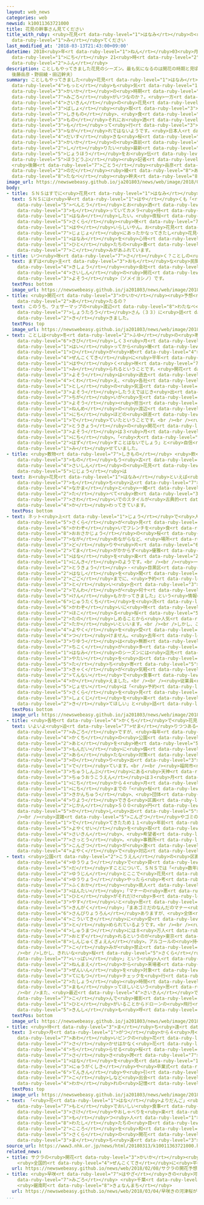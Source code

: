 ```yaml
---
layout: web_news
categories: web
newsid: k10011363721000
title: 花見の幹事さん見てください
title_with_ruby: <ruby>花見<rt data-ruby-level="1">はなみ</rt></ruby>の<ruby>幹事<rt data-ruby-level="5">かんじ</rt></ruby>さん<ruby>見<rt
  data-ruby-level="1">み</rt></ruby>てください
last_modified_at: '2018-03-13T21:43:00+09:00'
datetime: 2018<ruby>年<rt data-ruby-level="1">ねん</rt></ruby>03<ruby>月<rt data-ruby-level="1">がつ</rt></ruby>13<ruby>日<rt
  data-ruby-level="1">にち</rt></ruby> 21<ruby>時<rt data-ruby-level="2">じ</rt></ruby>43<ruby>分<rt
  data-ruby-level="2">ふん</rt></ruby>
description: ことしもやってきました花見のシーズン。最も気になるのは開花の時期と見頃がいつなのか？。一方、最近の花見は場所取りをして、敷物、食べ物それにお酒を持って行けばいいという流れではないようです。日本人の大好きな桜の開花の直前、知りたい最新情報をお伝えします。（ネットワーク報道部記者
  後藤岳彦・野田綾・田辺幹夫）
summary: ことしもやってきました<ruby>花見<rt data-ruby-level="1">はなみ</rt></ruby>のシーズン。<ruby>最<rt
  data-ruby-level="4">もっと</rt></ruby>も<ruby>気<rt data-ruby-level="1">き</rt></ruby>になるのは<ruby>開花<rt
  data-ruby-level="3">かいか</rt></ruby>の<ruby>時期<rt data-ruby-level="3">じき</rt></ruby>と<ruby>見頃<rt
  data-ruby-level="7">みごろ</rt></ruby>がいつなのか？。<ruby>一方<rt data-ruby-level="2">いっぽう</rt></ruby>、<ruby>最近<rt
  data-ruby-level="4">さいきん</rt></ruby>の<ruby>花見<rt data-ruby-level="1">はなみ</rt></ruby>は<ruby>場所<rt
  data-ruby-level="3">ばしょ</rt></ruby><ruby>取<rt data-ruby-level="3">ど</rt></ruby>りをして、<ruby>敷物<rt
  data-ruby-level="7">しきもの</rt></ruby>、<ruby>食<rt data-ruby-level="3">た</rt></ruby>べ<ruby>物<rt
  data-ruby-level="3">もの</rt></ruby>それにお<ruby>酒<rt data-ruby-level="3">さけ</rt></ruby>を<ruby>持<rt
  data-ruby-level="3">も</rt></ruby>って<ruby>行<rt data-ruby-level="3">い</rt></ruby>けばいいという<ruby>流<rt
  data-ruby-level="3">なが</rt></ruby>れではないようです。<ruby>日本人<rt data-ruby-level="1">にほんじん</rt></ruby>の<ruby>大好<rt
  data-ruby-level="4">だいす</rt></ruby>きな<ruby>桜<rt data-ruby-level="5">さくら</rt></ruby>の<ruby>開花<rt
  data-ruby-level="3">かいか</rt></ruby>の<ruby>直前<rt data-ruby-level="2">ちょくぜん</rt></ruby>、<ruby>知<rt
  data-ruby-level="2">し</rt></ruby>りたい<ruby>最新<rt data-ruby-level="4">さいしん</rt></ruby><ruby>情報<rt
  data-ruby-level="5">じょうほう</rt></ruby>をお<ruby>伝<rt data-ruby-level="4">つた</rt></ruby>えします。（ネットワーク<ruby>報道部<rt
  data-ruby-level="5">ほうどうぶ</rt></ruby><ruby>記者<rt data-ruby-level="3">きしゃ</rt></ruby>
  <ruby>後藤<rt data-ruby-level="7">ごとう</rt></ruby><ruby>岳彦<rt data-ruby-level="8">たけひこ</rt></ruby>・<ruby>野田<rt
  data-ruby-level="2">のだ</rt></ruby><ruby>綾<rt data-ruby-level="8">あや</rt></ruby>・<ruby>田辺<rt
  data-ruby-level="8">たなべ</rt></ruby><ruby>幹夫<rt data-ruby-level="8">みきお</rt></ruby>）
image_url: https://newswebeasy.github.io/ja201803/news/web/image/2018/03/13/K10011363721_1803132036_1803132045_01_02.jpg
body:
- title: ＳＮＳはすでに<ruby>花見<rt data-ruby-level="1">はなみ</rt></ruby>に<ruby>関心<rt data-ruby-level="4">かんしん</rt></ruby>
  text: ＳＮＳには<ruby>早<rt data-ruby-level="1">はや</rt></ruby>くも「<ruby>手作<rt data-ruby-level="2">てづく</rt></ruby>り<ruby>弁当<rt
    data-ruby-level="5">べんとう</rt></ruby>とお<ruby>酒<rt data-ruby-level="3">さけ</rt></ruby>を<ruby>持<rt
    data-ruby-level="3">も</rt></ruby>っていてカメラ<ruby>持<rt data-ruby-level="3">も</rt></ruby>っていて<ruby>花見<rt
    data-ruby-level="1">はなみ</rt></ruby>したい。<ruby>夜桜<rt data-ruby-level="5">よざくら</rt></ruby>もいいけど」「ことし<ruby>桜<rt
    data-ruby-level="5">さくら</rt></ruby><ruby>咲<rt data-ruby-level="7">さ</rt></ruby>くの<ruby>早<rt
    data-ruby-level="1">はや</rt></ruby>いらしいやん。お<ruby>花見<rt data-ruby-level="1">はなみ</rt></ruby>したい！！」「<ruby>徐々<rt
    data-ruby-level="7">じょじょ</rt></ruby>にあったかなってきたし<ruby>花見<rt data-ruby-level="1">はなみ</rt></ruby>しながらバーベキューしたい」などと<ruby>花見<rt
    data-ruby-level="1">はなみ</rt></ruby>を<ruby>心待<rt data-ruby-level="3">こころま</rt></ruby>ちにしている<ruby>人<rt
    data-ruby-level="1">ひと</rt></ruby>たちの<ruby>書<rt data-ruby-level="7">か</rt></ruby>き<ruby>込<rt
    data-ruby-level="7">こ</rt></ruby>みがあふれています。
- title: いつ<ruby>咲<rt data-ruby-level="7">さ</rt></ruby>く？ことしの<ruby>桜<rt data-ruby-level="5">さくら</rt></ruby>
  text: まずは<ruby>主<rt data-ruby-level="3">おも</rt></ruby>な<ruby>民間<rt data-ruby-level="4">みんかん</rt></ruby><ruby>気象<rt
    data-ruby-level="4">きしょう</rt></ruby><ruby>会社<rt data-ruby-level="2">がいしゃ</rt></ruby>３つの<ruby>最新<rt
    data-ruby-level="4">さいしん</rt></ruby>の<ruby>開花<rt data-ruby-level="3">かいか</rt></ruby><ruby>予想<rt
    data-ruby-level="3">よそう</rt></ruby>（ソメイヨシノ）です。
  textPos: bottom
  image_url: https://newswebeasy.github.io/ja201803/news/web/image/2018/03/13/K10011363721_1803132141_1803132142_01_03.jpg
- title: <ruby>開花<rt data-ruby-level="3">かいか</rt></ruby><ruby>予想<rt data-ruby-level="3">よそう</rt></ruby>って<ruby>当<rt
    data-ruby-level="2">あ</rt></ruby>たるの？
  text: このうち、ウェザーマップの<ruby>渡辺<rt data-ruby-level="8">わたなべ</rt></ruby><ruby>正太郎<rt
    data-ruby-level="7">しょうたろう</rt></ruby>さん（３３）に<ruby>話<rt data-ruby-level="2">はなし</rt></ruby>を<ruby>聞<rt
    data-ruby-level="2">き</rt></ruby>きました。
  textPos: top
  image_url: https://newswebeasy.github.io/ja201803/news/web/image/2018/03/13/K10011363721_1803132042_1803132107_01_04.jpg
- text: ことしは<ruby>冬<rt data-ruby-level="2">ふゆ</rt></ruby>の<ruby>寒<rt data-ruby-level="3">さむ</rt></ruby>さが<ruby>厳<rt
    data-ruby-level="6">きび</rt></ruby>しく３<ruby>月<rt data-ruby-level="1">がつ</rt></ruby>に<ruby>入<rt
    data-ruby-level="1">はい</rt></ruby>ってから<ruby>暖<rt data-ruby-level="6">あたた</rt></ruby>かい<ruby>日<rt
    data-ruby-level="1">ひ</rt></ruby>が<ruby>続<rt data-ruby-level="4">つづ</rt></ruby>いたので、<ruby>全国的<rt
    data-ruby-level="4">ぜんこくてき</rt></ruby>に<ruby>平年<rt data-ruby-level="3">へいねん</rt></ruby>より<ruby>早<rt
    data-ruby-level="1">はや</rt></ruby>く<ruby>咲<rt data-ruby-level="7">さ</rt></ruby>くと<ruby>見<rt
    data-ruby-level="1">み</rt></ruby>られるということです。<ruby>開花<rt data-ruby-level="3">かいか</rt></ruby>の<ruby>予想<rt
    data-ruby-level="3">よそう</rt></ruby>は<ruby>過去<rt data-ruby-level="5">かこ</rt></ruby>のデータに<ruby>加<rt
    data-ruby-level="4">くわ</rt></ruby>え、<ruby>各社<rt data-ruby-level="4">かくしゃ</rt></ruby>がその<ruby>年<rt
    data-ruby-level="1">とし</rt></ruby>の<ruby>気温<rt data-ruby-level="3">きおん</rt></ruby>を<ruby>予想<rt
    data-ruby-level="3">よそう</rt></ruby>したうえではじき<ruby>出<rt data-ruby-level="1">だ</rt></ruby>すためどうしても<ruby>違<rt
    data-ruby-level="7">ちが</rt></ruby>いが<ruby>生<rt data-ruby-level="1">しょう</rt></ruby>じます。<ruby>予想<rt
    data-ruby-level="3">よそう</rt></ruby><ruby>担当<rt data-ruby-level="6">たんとう</rt></ruby>９<ruby>年目<rt
    data-ruby-level="1">ねんめ</rt></ruby>の<ruby>渡辺<rt data-ruby-level="8">わたなべ</rt></ruby>さんは、これまで２<ruby>日<rt
    data-ruby-level="1">にち</rt></ruby>ほどの<ruby>誤差<rt data-ruby-level="6">ごさ</rt></ruby>が<ruby>出<rt
    data-ruby-level="1">で</rt></ruby>ていたということです。<br /><br /><ruby>渡辺<rt data-ruby-level="8">わたなべ</rt></ruby>さんの<ruby>東京<rt
    data-ruby-level="2">とうきょう</rt></ruby>の<ruby>開花<rt data-ruby-level="3">かいか</rt></ruby><ruby>予想<rt
    data-ruby-level="3">よそう</rt></ruby>は３<ruby>月<rt data-ruby-level="1">がつ</rt></ruby>１８<ruby>日<rt
    data-ruby-level="1">にち</rt></ruby>。「<ruby>大<rt data-ruby-level="1">おお</rt></ruby>きく<ruby>外<rt
    data-ruby-level="2">はず</rt></ruby>すことはないでしょう」と<ruby>自信<rt data-ruby-level="4">じしん</rt></ruby>を<ruby>見<rt
    data-ruby-level="1">み</rt></ruby>せていました。
- title: <ruby>敷物<rt data-ruby-level="7">しきもの</rt></ruby> <ruby>飲<rt data-ruby-level="3">の</rt></ruby>み<ruby>物<rt
    data-ruby-level="3">もの</rt></ruby>もう<ruby>古<rt data-ruby-level="2">ふる</rt></ruby>い！？<ruby>最新<rt
    data-ruby-level="4">さいしん</rt></ruby>の<ruby>花見<rt data-ruby-level="1">はなみ</rt></ruby><ruby>事情<rt
    data-ruby-level="5">じじょう</rt></ruby>は
  text: お<ruby>花見<rt data-ruby-level="1">はなみ</rt></ruby>といえば<ruby>公園<rt data-ruby-level="2">こうえん</rt></ruby>にシートを<ruby>持<rt
    data-ruby-level="7">も</rt></ruby>ち<ruby>込<rt data-ruby-level="7">こ</rt></ruby>み、<ruby>仲間<rt
    data-ruby-level="4">なかま</rt></ruby>と<ruby>一緒<rt data-ruby-level="7">いっしょ</rt></ruby>に<ruby>食<rt
    data-ruby-level="2">た</rt></ruby>べて<ruby>飲<rt data-ruby-level="3">の</rt></ruby>んで<ruby>騒<rt
    data-ruby-level="7">さわ</rt></ruby>いでのスタイルが<ruby>古典的<rt data-ruby-level="4">こてんてき</rt></ruby>。それが<ruby>変<rt
    data-ruby-level="4">か</rt></ruby>わってきています。
  textPos: bottom
- text: ネット<ruby>上<rt data-ruby-level="1">じょう</rt></ruby>で<ruby>人気<rt data-ruby-level="1">にんき</rt></ruby>なのは<ruby>桜<rt
    data-ruby-level="5">さくら</rt></ruby>が<ruby>見<rt data-ruby-level="1">み</rt></ruby>えるレストラン。<ruby>川沿<rt
    data-ruby-level="6">かわぞ</rt></ruby>いでフレンチを<ruby>食<rt data-ruby-level="2">た</rt></ruby>べながら、<ruby>大阪城<rt
    data-ruby-level="8">おおさかじょう</rt></ruby>の<ruby>桜<rt data-ruby-level="5">さくら</rt></ruby>を<ruby>眺<rt
    data-ruby-level="7">なが</rt></ruby>めながらなど、<ruby>場所<rt data-ruby-level="3">ばしょ</rt></ruby><ruby>取<rt
    data-ruby-level="3">ど</rt></ruby>りや<ruby>片<rt data-ruby-level="6">かた</rt></ruby>づけなどの<ruby>手間<rt
    data-ruby-level="2">てま</rt></ruby>がかからず<ruby>優雅<rt data-ruby-level="7">ゆうが</rt></ruby>に<ruby>花<rt
    data-ruby-level="1">はな</rt></ruby>を<ruby>楽<rt data-ruby-level="2">たの</rt></ruby>しめるシチュエーションが<ruby>人気<rt
    data-ruby-level="1">にんき</rt></ruby>のようです。<br /><br /><ruby>一方<rt data-ruby-level="2">いっぽう</rt></ruby>、<ruby>東京<rt
    data-ruby-level="2">とうきょう</rt></ruby>・<ruby>目黒区<rt data-ruby-level="3">めぐろく</rt></ruby>のカフェに<ruby>話<rt
    data-ruby-level="2">はなし</rt></ruby>を<ruby>聞<rt data-ruby-level="2">き</rt></ruby>くと、「きょうも<ruby>午後<rt
    data-ruby-level="2">ごご</rt></ruby>までに、<ruby>予約<rt data-ruby-level="4">よやく</rt></ruby>できないか<ruby>問<rt
    data-ruby-level="3">と</rt></ruby>い<ruby>合<rt data-ruby-level="3">あ</rt></ruby>わせる<ruby>電話<rt
    data-ruby-level="2">でんわ</rt></ruby>が<ruby>何十<rt data-ruby-level="2">なんじゅう</rt></ruby><ruby>件<rt
    data-ruby-level="5">けん</rt></ruby>もかかってきました」という<ruby>情報<rt data-ruby-level="5">じょうほう</rt></ruby>。<ruby>住宅地<rt
    data-ruby-level="6">じゅうたくち</rt></ruby>を<ruby>流<rt data-ruby-level="3">なが</rt></ruby>れる<ruby>川沿<rt
    data-ruby-level="6">かわぞ</rt></ruby>いに<ruby>咲<rt data-ruby-level="7">さ</rt></ruby>き<ruby>誇<rt
    data-ruby-level="7">ほこ</rt></ruby>る<ruby>桜<rt data-ruby-level="5">さくら</rt></ruby>を<ruby>楽<rt
    data-ruby-level="2">たの</rt></ruby>しめることから<ruby>人気<rt data-ruby-level="1">にんき</rt></ruby>が<ruby>高<rt
    data-ruby-level="2">たか</rt></ruby>いといいます。<br /><br />しかし、この<ruby>店<rt data-ruby-level="2">みせ</rt></ruby>は<ruby>予約<rt
    data-ruby-level="4">よやく</rt></ruby>を<ruby>受<rt data-ruby-level="4">う</rt></ruby>け<ruby>付<rt
    data-ruby-level="4">つ</rt></ruby>けません。<ruby>去年<rt data-ruby-level="3">きょねん</rt></ruby>からやめたといいます。<ruby>理由<rt
    data-ruby-level="3">りゆう</rt></ruby>は<ruby>無断<rt data-ruby-level="5">むだん</rt></ruby>キャンセルや<ruby>遅刻<rt
    data-ruby-level="7">ちこく</rt></ruby>が<ruby>多<rt data-ruby-level="2">おお</rt></ruby>いこと。<ruby>花見<rt
    data-ruby-level="1">はなみ</rt></ruby>のシーズンには<ruby>店先<rt data-ruby-level="2">みせさき</rt></ruby>に<ruby>屋台<rt
    data-ruby-level="3">やたい</rt></ruby>を<ruby>出<rt data-ruby-level="1">だ</rt></ruby>して、ふらりと<ruby>立<rt
    data-ruby-level="5">た</rt></ruby>ち<ruby>寄<rt data-ruby-level="5">よ</rt></ruby>ったお<ruby>客<rt
    data-ruby-level="3">きゃく</rt></ruby>が<ruby>気軽<rt data-ruby-level="3">きがる</rt></ruby>に<ruby>店内<rt
    data-ruby-level="2">てんない</rt></ruby>で<ruby>食事<rt data-ruby-level="3">しょくじ</rt></ruby>をできるというスタイルに<ruby>変<rt
    data-ruby-level="4">か</rt></ruby>えました。<br /><br /><ruby>従業員<rt data-ruby-level="6">じゅうぎょういん</rt></ruby>の<ruby>女性<rt
    data-ruby-level="5">じょせい</rt></ruby>は「<ruby>予約<rt data-ruby-level="4">よやく</rt></ruby>なしでも<ruby>桜<rt
    data-ruby-level="5">さくら</rt></ruby>を<ruby>見<rt data-ruby-level="1">み</rt></ruby>がてら<ruby>食事<rt
    data-ruby-level="3">しょくじ</rt></ruby>を<ruby>楽<rt data-ruby-level="2">たの</rt></ruby>しみに<ruby>来<rt
    data-ruby-level="2">き</rt></ruby>てほしい」と<ruby>話<rt data-ruby-level="2">はな</rt></ruby>していました。
  textPos: bottom
  image_url: https://newswebeasy.github.io/ja201803/news/web/image/2018/03/13/K10011363721_1803132037_1803132045_01_04.jpg
- title: <ruby>各地<rt data-ruby-level="4">かくち</rt></ruby>で<ruby>花見<rt data-ruby-level="1">はなみ</rt></ruby>のローカルルール
  text: いよいよ<ruby>迫<rt data-ruby-level="7">せま</rt></ruby>りつつある<ruby>桜<rt data-ruby-level="5">さくら</rt></ruby>の<ruby>見頃<rt
    data-ruby-level="7">みごろ</rt></ruby>ですが、<ruby>毎年<rt data-ruby-level="2">まいとし</rt></ruby><ruby>各地<rt
    data-ruby-level="4">かくち</rt></ruby>の<ruby>公園<rt data-ruby-level="2">こうえん</rt></ruby>などではマナーやルールをめぐってトラブルになるケースが<ruby>後<rt
    data-ruby-level="2">あと</rt></ruby>を<ruby>絶<rt data-ruby-level="5">た</rt></ruby>ちません。そうした<ruby>問題<rt
    data-ruby-level="3">もんだい</rt></ruby>に<ruby>備<rt data-ruby-level="5">そな</rt></ruby>えようと、<ruby>新<rt
    data-ruby-level="2">あら</rt></ruby>たな<ruby>対策<rt data-ruby-level="6">たいさく</rt></ruby>に<ruby>乗<rt
    data-ruby-level="3">の</rt></ruby>り<ruby>出<rt data-ruby-level="3">だ</rt></ruby>すところが<ruby>出<rt
    data-ruby-level="1">で</rt></ruby>ています。<br /><br /><ruby>福岡市<rt data-ruby-level="7">ふくおかし</rt></ruby><ruby>中心部<rt
    data-ruby-level="3">ちゅうしんぶ</rt></ruby>にある<ruby>天神<rt data-ruby-level="3">てんじん</rt></ruby><ruby>中央公園<rt
    data-ruby-level="3">ちゅうおうこうえん</rt></ruby>は３<ruby>月<rt data-ruby-level="1">がつ</rt></ruby>２２<ruby>日<rt
    data-ruby-level="1">にち</rt></ruby>から４<ruby>月<rt data-ruby-level="1">がつ</rt></ruby>８<ruby>日<rt
    data-ruby-level="1">にち</rt></ruby>までの「<ruby>桜<rt data-ruby-level="5">さくら</rt></ruby>まつり」の<ruby>期間中<rt
    data-ruby-level="3">きかんちゅう</rt></ruby>、<ruby>団体<rt data-ruby-level="5">だんたい</rt></ruby>で<ruby>利用<rt
    data-ruby-level="4">りよう</rt></ruby>できる<ruby>区画<rt data-ruby-level="3">くかく</rt></ruby>について、２<ruby>時間<rt
    data-ruby-level="2">じかん</rt></ruby>５００<ruby>円<rt data-ruby-level="1">えん</rt></ruby>で<ruby>貸<rt
    data-ruby-level="5">か</rt></ruby>し<ruby>出<rt data-ruby-level="5">だ</rt></ruby>すことにしました。<br
    /><br /><ruby>混雑<rt data-ruby-level="5">こんざつ</rt></ruby>やゴミの<ruby>問題<rt data-ruby-level="3">もんだい</rt></ruby>が<ruby>出<rt
    data-ruby-level="1">で</rt></ruby>てきたため１１<ruby>年前<rt data-ruby-level="2">ねんまえ</rt></ruby>から<ruby>予約制<rt
    data-ruby-level="5">よやくせい</rt></ruby>を<ruby>取<rt data-ruby-level="3">と</rt></ruby>っていましたが、ここ<ruby>最近<rt
    data-ruby-level="4">さいきん</rt></ruby>、<ruby>希望者<rt data-ruby-level="4">きぼうしゃ</rt></ruby>が<ruby>殺到<rt
    data-ruby-level="7">さっとう</rt></ruby>。<ruby>事務所<rt data-ruby-level="5">じむしょ</rt></ruby>の<ruby>混雑<rt
    data-ruby-level="5">こんざつ</rt></ruby>が<ruby>激<rt data-ruby-level="6">はげ</rt></ruby>しくなったことから、ことしからインターネット<ruby>予約<rt
    data-ruby-level="4">よやく</rt></ruby>で<ruby>対応<rt data-ruby-level="5">たいおう</rt></ruby>することにしました。
- text: <ruby>公園<rt data-ruby-level="2">こうえん</rt></ruby>の<ruby>区画<rt data-ruby-level="3">くかく</rt></ruby>を<ruby>有料<rt
    data-ruby-level="4">ゆうりょう</rt></ruby>で<ruby>貸<rt data-ruby-level="5">か</rt></ruby>し<ruby>出<rt
    data-ruby-level="5">だ</rt></ruby>すことについて、ＳＮＳでは「<ruby>数年前<rt data-ruby-level="2">すうねんまえ</rt></ruby><ruby>友人<rt
    data-ruby-level="2">ゆうじん</rt></ruby>とここで<ruby>花見<rt data-ruby-level="1">はなみ</rt></ruby>してたけど、<ruby>有料<rt
    data-ruby-level="4">ゆうりょう</rt></ruby>やったら<ruby>考<rt data-ruby-level="2">かんが</rt></ruby>える」「<ruby>福岡<rt
    data-ruby-level="7">ふくおか</rt></ruby><ruby>県人<rt data-ruby-level="3">けんじん</rt></ruby>としては<ruby>反対<rt
    data-ruby-level="3">はんたい</rt></ruby>」「マナーの<ruby>悪<rt data-ruby-level="3">わる</rt></ruby>い<ruby>人<rt
    data-ruby-level="1">ひと</rt></ruby>がそれだけ<ruby>多<rt data-ruby-level="2">おお</rt></ruby>いんやな。でも<ruby>安<rt
    data-ruby-level="3">やす</rt></ruby>いと<ruby>思<rt data-ruby-level="2">おも</rt></ruby>うけど<ruby>金額<rt
    data-ruby-level="5">きんがく</rt></ruby>」「まあゴミだのなんだのマナー<ruby>悪<rt data-ruby-level="3">わる</rt></ruby>いからしかたないね」など<ruby>賛否両論<rt
    data-ruby-level="6">さんぴりょうろん</rt></ruby>ありますが、<ruby>全体<rt data-ruby-level="3">ぜんたい</rt></ruby>としては<ruby>好意的<rt
    data-ruby-level="4">こういてき</rt></ruby>に<ruby>受<rt data-ruby-level="3">う</rt></ruby>け<ruby>止<rt
    data-ruby-level="3">と</rt></ruby>められているようです。<br /><br /><ruby>満開<rt data-ruby-level="4">まんかい</rt></ruby>の<ruby>週末<rt
    data-ruby-level="4">しゅうまつ</rt></ruby>には８<ruby>万人<rt data-ruby-level="2">まんにん</rt></ruby>が<ruby>訪<rt
    data-ruby-level="7">おとず</rt></ruby>れるというのが<ruby>東京<rt data-ruby-level="2">とうきょう</rt></ruby>の<ruby>新宿御苑<rt
    data-ruby-level="8">しんじゅくぎょえん</rt></ruby>。アルコールの<ruby>持<rt data-ruby-level="7">も</rt></ruby>ち<ruby>込<rt
    data-ruby-level="7">こ</rt></ruby>みが<ruby>禁止<rt data-ruby-level="5">きんし</rt></ruby>されています。<br
    /><br />しかし、きれいな<ruby>桜<rt data-ruby-level="5">さくら</rt></ruby>を<ruby>見<rt data-ruby-level="1">み</rt></ruby>ながら「ちょいと<ruby>一杯<rt
    data-ruby-level="7">いっぱい</rt></ruby>」という<ruby>人<rt data-ruby-level="1">ひと</rt></ruby>もいるため７<ruby>年前<rt
    data-ruby-level="2">ねんまえ</rt></ruby>から<ruby>来場者<rt data-ruby-level="3">らいじょうしゃ</rt></ruby><ruby>全員<rt
    data-ruby-level="3">ぜんいん</rt></ruby>を<ruby>対象<rt data-ruby-level="4">たいしょう</rt></ruby>に<ruby>手荷物<rt
    data-ruby-level="3">てにもつ</rt></ruby>チェックを<ruby>行<rt data-ruby-level="2">おこな</rt></ruby>っています。<ruby>多少<rt
    data-ruby-level="2">たしょう</rt></ruby><ruby>時間<rt data-ruby-level="2">じかん</rt></ruby>がかかってでもルールとマナーを<ruby>守<rt
    data-ruby-level="3">まも</rt></ruby>ってほしいという<ruby>思<rt data-ruby-level="2">おも</rt></ruby>いです。<br
    /><br />また、<ruby>最近<rt data-ruby-level="4">さいきん</rt></ruby>ではドローンを<ruby>持<rt data-ruby-level="7">も</rt></ruby>ち<ruby>込<rt
    data-ruby-level="7">こ</rt></ruby>んで<ruby>撮影<rt data-ruby-level="7">さつえい</rt></ruby>しようという<ruby>人<rt
    data-ruby-level="1">ひと</rt></ruby>がいることからドローンの<ruby>飛行<rt data-ruby-level="4">ひこう</rt></ruby><ruby>禁止<rt
    data-ruby-level="5">きんし</rt></ruby>も<ruby>呼<rt data-ruby-level="6">よ</rt></ruby>びかけています。
  textPos: bottom
  image_url: https://newswebeasy.github.io/ja201803/news/web/image/2018/03/13/K10011363721_1803132036_1803132045_01_05.jpg
- title: <ruby>待<rt data-ruby-level="3">ま</rt></ruby>ち<ruby>遠<rt data-ruby-level="3">どお</rt></ruby>しい
  text: ３<ruby>月<rt data-ruby-level="1">がつ</rt></ruby>から４<ruby>月<rt data-ruby-level="1">がつ</rt></ruby>。<ruby>淡<rt
    data-ruby-level="7">あわ</rt></ruby>いピンクの<ruby>花<rt data-ruby-level="1">はな</rt></ruby>を<ruby>咲<rt
    data-ruby-level="7">さ</rt></ruby>かせはかなく<ruby>花<rt data-ruby-level="1">はな</rt></ruby>びらを<ruby>散<rt
    data-ruby-level="4">ち</rt></ruby>らせる<ruby>桜<rt data-ruby-level="5">さくら</rt></ruby>。<ruby>咲<rt
    data-ruby-level="7">さ</rt></ruby>き<ruby>誇<rt data-ruby-level="7">ほこ</rt></ruby>る<ruby>花<rt
    data-ruby-level="1">はな</rt></ruby>を<ruby>見<rt data-ruby-level="1">み</rt></ruby>ると<ruby>入学式<rt
    data-ruby-level="3">にゅうがくしき</rt></ruby>や<ruby>卒業式<rt data-ruby-level="4">そつぎょうしき</rt></ruby>、<ruby>転勤<rt
    data-ruby-level="6">てんきん</rt></ruby>や<ruby>引<rt data-ruby-level="7">ひ</rt></ruby>っ<ruby>越<rt
    data-ruby-level="7">こ</rt></ruby>しなど<ruby>出会<rt data-ruby-level="2">であ</rt></ruby>いや<ruby>別<rt
    data-ruby-level="4">わか</rt></ruby>れの<ruby>記憶<rt data-ruby-level="7">きおく</rt></ruby>がよみがえります。
  textPos: top
  image_url: https://newswebeasy.github.io/ja201803/news/web/image/2018/03/13/K10011363721_1803132037_1803132045_01_06.jpg
- text: 「<ruby>花<rt data-ruby-level="1">はな</rt></ruby>よりだんご」<ruby>桜<rt data-ruby-level="7">さくら</rt></ruby>の<ruby>下<rt
    data-ruby-level="7">もと</rt></ruby>でおいしい<ruby>食事<rt data-ruby-level="3">しょくじ</rt></ruby>やお<ruby>酒<rt
    data-ruby-level="3">さけ</rt></ruby>やおしゃべりを<ruby>楽<rt data-ruby-level="2">たの</rt></ruby>しむイメージを<ruby>持<rt
    data-ruby-level="3">も</rt></ruby>つ<ruby>人<rt data-ruby-level="1">ひと</rt></ruby>もいるでしょう。<ruby>私<rt
    data-ruby-level="8">わたし</rt></ruby>たちの<ruby>目<rt data-ruby-level="1">め</rt></ruby>と<ruby>心<rt
    data-ruby-level="2">こころ</rt></ruby>を<ruby>和<rt data-ruby-level="7">なご</rt></ruby>ませてくれる<ruby>桜<rt
    data-ruby-level="5">さくら</rt></ruby>の<ruby>開花<rt data-ruby-level="3">かいか</rt></ruby>がことしも<ruby>待<rt
    data-ruby-level="3">ま</rt></ruby>ち<ruby>遠<rt data-ruby-level="3">どお</rt></ruby>しくてしかたありません。
source_url: https://www3.nhk.or.jp/news/html/20180313/k10011363721000.html
related_news:
- title: サクラの<ruby>開花<rt data-ruby-level="3">かいか</rt></ruby><ruby>予想<rt data-ruby-level="3">よそう</rt></ruby>
    <ruby>全国的<rt data-ruby-level="4">ぜんこくてき</rt></ruby>に<ruby>平年並<rt data-ruby-level="6">へいねんな</rt></ruby>み
  url: https://newswebeasy.github.io/news/web/2018/02/08/サクラの開花予想-全国的に平年並み
- title: <ruby>早咲<rt data-ruby-level="7">はやざ</rt></ruby>きの<ruby>河津桜<rt data-ruby-level="7">かわづざくら</rt></ruby>が<ruby>見頃<rt
    data-ruby-level="7">みごろ</rt></ruby> <ruby>千葉<rt data-ruby-level="3">ちば</rt></ruby>
    <ruby>鋸南町<rt data-ruby-level="8">きょなんまち</rt></ruby>
  url: https://newswebeasy.github.io/news/web/2018/03/04/早咲きの河津桜が見頃-千葉-鋸南町
...
```

